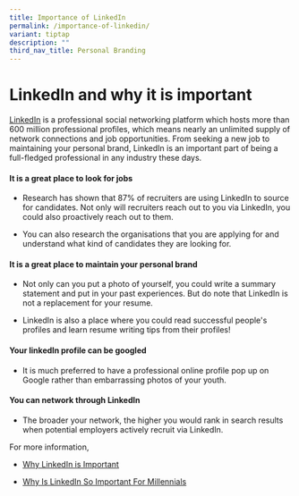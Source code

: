 ```yaml
---
title: Importance of LinkedIn
permalink: /importance-of-linkedin/
variant: tiptap
description: ""
third_nav_title: Personal Branding
---
```

<h1>LinkedIn and why it is important</h1>
<p><a href="https://www.linkedin.com/" class="wixui-rich-text__text" rel="noopener noreferrer nofollow" target="_blank"><u>LinkedIn</u></a> is&nbsp;a professional
social networking platform which hosts more than 600 million professional
profiles, which means nearly an unlimited supply of network connections
and job opportunities. From seeking a new job to maintaining your personal
brand, LinkedIn is an important part of being a full-fledged professional
in any industry these days.</p>
<h4>It is a great place to look for jobs</h4>
<ul>
<li>
<p>Research has shown that&nbsp;87%&nbsp;of recruiters are using LinkedIn&nbsp;to
source for candidates. Not only will recruiters reach out to you via LinkedIn,
you could also proactively reach out to them.&nbsp;</p>
</li>
<li>
<p>You can also research the organisations that you are applying for and
understand what kind of candidates they are looking for.</p>
</li>
</ul>
<h4>It is a great place to maintain your personal brand</h4>
<ul>
<li>
<p>Not only can you put a photo of yourself, you could write a summary statement
and put in your past experiences. But do note that LinkedIn is not a replacement
for your resume.</p>
</li>
<li>
<p>LinkedIn is also a place where you could read successful people's profiles
and learn resume writing tips from their profiles!</p>
</li>
</ul>
<h4>Your linkedIn profile can be googled</h4>
<ul>
<li>
<p>It is much preferred to have&nbsp;a professional online profile pop up
on Google rather than embarrassing photos of your youth.&nbsp;</p>
</li>
</ul>
<h4>You can network through LinkedIn</h4>
<ul>
<li>
<p>The broader your network, the higher you would rank in search results
when potential employers actively recruit via LinkedIn.</p>
</li>
</ul>
<p>For more information,</p>
<ul>
<li>
<p><a href="https://www.topresume.com/career-advice/why-linkedin-is-important" class="wixui-rich-text__text" rel="noopener noreferrer nofollow" target="_blank"><u>Why LinkedIn is Important</u></a>
</p>
</li>
<li>
<p><a href="https://www.jeraldinephneah.com/linkedin-important-young-adults-singapore/" class="wixui-rich-text__text" rel="noopener noreferrer nofollow" target="_blank"><u>Why Is LinkedIn So Important For Millennials</u></a>
</p>
</li>
</ul>
<p></p>